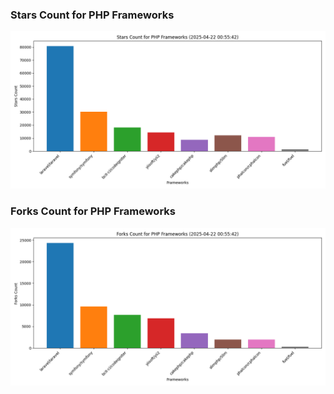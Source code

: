 ### Stars Count for PHP Frameworks

![Stars Chart](./archive/charts/20250422005542_stars_count.png)

### Forks Count for PHP Frameworks

![Forks Chart](./archive/charts/20250422005542_forks_count.png)

